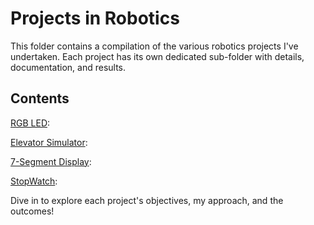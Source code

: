 # Projects in Robotics

This folder contains a compilation of the various robotics projects I've undertaken. Each project has its own dedicated sub-folder with details, documentation, and results.

## Contents

[RGB LED](https://github.com/M-Podi/IntroductionToRobotics/tree/main/projects/Project%201):

[Elevator Simulator](https://github.com/M-Podi/IntroductionToRobotics/tree/main/projects/Project%202):

[7-Segment Display](https://github.com/M-Podi/IntroductionToRobotics/tree/main/projects/Project%203):

[StopWatch]():

Dive in to explore each project's objectives, my approach, and the outcomes!
